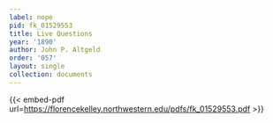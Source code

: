 ```yaml
---
label: nope
pid: fk_01529553
title: Live Questions
year: '1890'
author: John P. Altgeld
order: '057'
layout: single
collection: documents
---
```



{{< embed-pdf url=https://florencekelley.northwestern.edu/pdfs/fk_01529553.pdf >}}